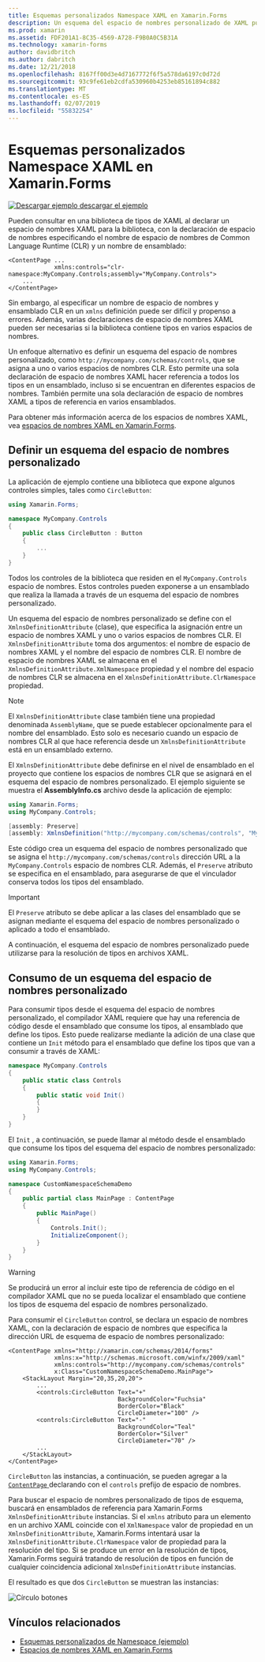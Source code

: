 ```yaml
---
title: Esquemas personalizados Namespace XAML en Xamarin.Forms
description: Un esquema del espacio de nombres personalizado de XAML puede definirse con la clase XmlnsDefinitionAttribute, que especifica una asignación entre una dirección URL personalizada y uno o varios espacios de nombres CLR. El esquema del espacio de nombres personalizado, a continuación, puede utilizarse en las declaraciones de espacio de nombres XAML.
ms.prod: xamarin
ms.assetid: FDF201A1-8C35-4569-A728-F9B0A0C5B31A
ms.technology: xamarin-forms
author: davidbritch
ms.author: dabritch
ms.date: 12/21/2018
ms.openlocfilehash: 8167ff00d3e4d7167772f6f5a578da6197c0d72d
ms.sourcegitcommit: 93c9fe61eb2cdfa530960b4253eb85161894c882
ms.translationtype: MT
ms.contentlocale: es-ES
ms.lasthandoff: 02/07/2019
ms.locfileid: "55832254"
---
```

# <a name="xaml-custom-namespace-schemas-in-xamarinforms"></a>Esquemas personalizados Namespace XAML en Xamarin.Forms

[![Descargar ejemplo](~/media/shared/download.png) descargar el ejemplo](https://developer.xamarin.com/samples/xamarin-forms/XAML/CustomNamespaceSchemas/)

Pueden consultar en una biblioteca de tipos de XAML al declarar un espacio de nombres XAML para la biblioteca, con la declaración de espacio de nombres especificando el nombre de espacio de nombres de Common Language Runtime (CLR) y un nombre de ensamblado:

```xaml
<ContentPage ...
             xmlns:controls="clr-namespace:MyCompany.Controls;assembly="MyCompany.Controls">
    ...
</ContentPage>
```

Sin embargo, al especificar un nombre de espacio de nombres y ensamblado CLR en un `xmlns` definición puede ser difícil y propenso a errores. Además, varias declaraciones de espacio de nombres XAML pueden ser necesarias si la biblioteca contiene tipos en varios espacios de nombres.

Un enfoque alternativo es definir un esquema del espacio de nombres personalizado, como `http://mycompany.com/schemas/controls`, que se asigna a uno o varios espacios de nombres CLR. Esto permite una sola declaración de espacio de nombres XAML hacer referencia a todos los tipos en un ensamblado, incluso si se encuentran en diferentes espacios de nombres. También permite una sola declaración de espacio de nombres XAML a tipos de referencia en varios ensamblados.

Para obtener más información acerca de los espacios de nombres XAML, vea [espacios de nombres XAML en Xamarin.Forms](namespaces.md).

## <a name="defining-a-custom-namespace-schema"></a>Definir un esquema del espacio de nombres personalizado

La aplicación de ejemplo contiene una biblioteca que expone algunos controles simples, tales como `CircleButton`:

```csharp
using Xamarin.Forms;

namespace MyCompany.Controls
{
    public class CircleButton : Button
    {
        ...
    }
}
```

Todos los controles de la biblioteca que residen en el `MyCompany.Controls` espacio de nombres. Estos controles pueden exponerse a un ensamblado que realiza la llamada a través de un esquema del espacio de nombres personalizado.

Un esquema del espacio de nombres personalizado se define con el `XmlnsDefinitionAttribute` (clase), que especifica la asignación entre un espacio de nombres XAML y uno o varios espacios de nombres CLR. El `XmlnsDefinitionAttribute` toma dos argumentos: el nombre de espacio de nombres XAML y el nombre del espacio de nombres CLR. El nombre de espacio de nombres XAML se almacena en el `XmlnsDefinitionAttribute.XmlNamespace` propiedad y el nombre del espacio de nombres CLR se almacena en el `XmlnsDefinitionAttribute.ClrNamespace` propiedad.

> [!NOTE]
> El `XmlnsDefinitionAttribute` clase también tiene una propiedad denominada `AssemblyName`, que se puede establecer opcionalmente para el nombre del ensamblado. Esto solo es necesario cuando un espacio de nombres CLR al que hace referencia desde un `XmlnsDefinitionAttribute` está en un ensamblado externo.

El `XmlnsDefinitionAttribute` debe definirse en el nivel de ensamblado en el proyecto que contiene los espacios de nombres CLR que se asignará en el esquema del espacio de nombres personalizado. El ejemplo siguiente se muestra el **AssemblyInfo.cs** archivo desde la aplicación de ejemplo:

```csharp
using Xamarin.Forms;
using MyCompany.Controls;

[assembly: Preserve]
[assembly: XmlnsDefinition("http://mycompany.com/schemas/controls", "MyCompany.Controls")]
```

Este código crea un esquema del espacio de nombres personalizado que se asigna el `http://mycompany.com/schemas/controls` dirección URL a la `MyCompany.Controls` espacio de nombres CLR. Además, el `Preserve` atributo se especifica en el ensamblado, para asegurarse de que el vinculador conserva todos los tipos del ensamblado.

> [!IMPORTANT]
> El `Preserve` atributo se debe aplicar a las clases del ensamblado que se asignan mediante el esquema del espacio de nombres personalizado o aplicado a todo el ensamblado.

A continuación, el esquema del espacio de nombres personalizado puede utilizarse para la resolución de tipos en archivos XAML.

## <a name="consuming-a-custom-namespace-schema"></a>Consumo de un esquema del espacio de nombres personalizado

Para consumir tipos desde el esquema del espacio de nombres personalizado, el compilador XAML requiere que hay una referencia de código desde el ensamblado que consume los tipos, al ensamblado que define los tipos. Esto puede realizarse mediante la adición de una clase que contiene un `Init` método para el ensamblado que define los tipos que van a consumir a través de XAML:

```csharp
namespace MyCompany.Controls
{
    public static class Controls
    {
        public static void Init()
        {
        }
    }
}
```

El `Init` , a continuación, se puede llamar al método desde el ensamblado que consume los tipos del esquema del espacio de nombres personalizado:

```csharp
using Xamarin.Forms;
using MyCompany.Controls;

namespace CustomNamespaceSchemaDemo
{
    public partial class MainPage : ContentPage
    {
        public MainPage()
        {
            Controls.Init();
            InitializeComponent();
        }
    }
}
```

> [!WARNING]
> Se producirá un error al incluir este tipo de referencia de código en el compilador XAML que no se pueda localizar el ensamblado que contiene los tipos de esquema del espacio de nombres personalizado.

Para consumir el `CircleButton` control, se declara un espacio de nombres XAML, con la declaración de espacio de nombres que especifica la dirección URL de esquema de espacio de nombres personalizado:

```xaml
<ContentPage xmlns="http://xamarin.com/schemas/2014/forms"
             xmlns:x="http://schemas.microsoft.com/winfx/2009/xaml"
             xmlns:controls="http://mycompany.com/schemas/controls"
             x:Class="CustomNamespaceSchemaDemo.MainPage">
    <StackLayout Margin="20,35,20,20">
        ...
        <controls:CircleButton Text="+"
                               BackgroundColor="Fuchsia"
                               BorderColor="Black"
                               CircleDiameter="100" />
        <controls:CircleButton Text="-"
                               BackgroundColor="Teal"
                               BorderColor="Silver"
                               CircleDiameter="70" />
        ...
    </StackLayout>
</ContentPage>
```

`CircleButton` las instancias, a continuación, se pueden agregar a la [ `ContentPage` ](xref:Xamarin.Forms.ContentPage) declarando con el `controls` prefijo de espacio de nombres.

Para buscar el espacio de nombres personalizado de tipos de esquema, buscará en ensamblados de referencia para Xamarin.Forms `XmlnsDefinitionAttribute` instancias. Si el `xmlns` atributo para un elemento en un archivo XAML coincide con el `XmlNamespace` valor de propiedad en un `XmlnsDefinitionAttribute`, Xamarin.Forms intentará usar la `XmlnsDefinitionAttribute.ClrNamespace` valor de propiedad para la resolución del tipo. Si se produce un error en la resolución de tipos, Xamarin.Forms seguirá tratando de resolución de tipos en función de cualquier coincidencia adicional `XmlnsDefinitionAttribute` instancias.

El resultado es que dos `CircleButton` se muestran las instancias:

![Círculo botones](custom-namespace-schemas-images/circle-buttons.png "círculo botones")

## <a name="related-links"></a>Vínculos relacionados

- [Esquemas personalizados de Namespace (ejemplo)](https://developer.xamarin.com/samples/xamarin-forms/XAML/CustomNamespaceSchemas/)
- [Espacios de nombres XAML en Xamarin.Forms](namespaces.md)
